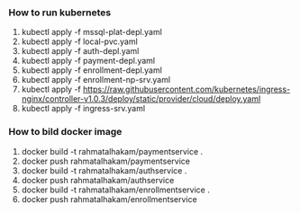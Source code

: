 ### How to run kubernetes

1. kubectl apply -f mssql-plat-depl.yaml
2. kubectl apply -f local-pvc.yaml
3. kubectl apply -f auth-depl.yaml
4. kubectl apply -f payment-depl.yaml
5. kubectl apply -f enrollment-depl.yaml
6. kubectl apply -f enrollment-np-srv.yaml
7. kubectl apply -f https://raw.githubusercontent.com/kubernetes/ingress-nginx/controller-v1.0.3/deploy/static/provider/cloud/deploy.yaml
8. kubectl apply -f ingress-srv.yaml

### How to bild docker image

1. docker build -t rahmatalhakam/paymentservice .
2. docker push rahmatalhakam/paymentservice
3. docker build -t rahmatalhakam/authservice .
4. docker push rahmatalhakam/authservice
5. docker build -t rahmatalhakam/enrollmentservice .
6. docker push rahmatalhakam/enrollmentservice
